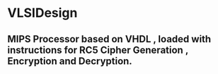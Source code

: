 # VLSIDesign
## MIPS Processor based on VHDL , loaded with instructions for RC5 Cipher Generation , Encryption and Decryption.
